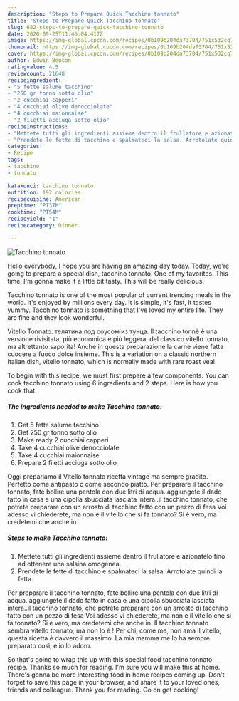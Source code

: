 ```yaml
---
description: "Steps to Prepare Quick Tacchino tonnato"
title: "Steps to Prepare Quick Tacchino tonnato"
slug: 682-steps-to-prepare-quick-tacchino-tonnato
date: 2020-09-25T11:46:04.417Z
image: https://img-global.cpcdn.com/recipes/0b109b204da73704/751x532cq70/tacchino-tonnato-recipe-main-photo.jpg
thumbnail: https://img-global.cpcdn.com/recipes/0b109b204da73704/751x532cq70/tacchino-tonnato-recipe-main-photo.jpg
cover: https://img-global.cpcdn.com/recipes/0b109b204da73704/751x532cq70/tacchino-tonnato-recipe-main-photo.jpg
author: Edwin Benson
ratingvalue: 4.5
reviewcount: 21648
recipeingredient:
- "5 fette salume tacchino"
- "250 gr tonno sotto olio"
- "2 cucchiai capperi"
- "4 cucchiai olive denocciolate"
- "4 cucchiai maionnaise"
- "2 filetti acciuga sotto olio"
recipeinstructions:
- "Mettete tutti gli ingredienti assieme dentro il frullatore e azionatelo fino ad ottenere una salsina omogenea."
- "Prendete le fette di tacchino e spalmateci la salsa. Arrotolate quindi la fetta."
categories:
- Recipe
tags:
- tacchino
- tonnato

katakunci: tacchino tonnato 
nutrition: 192 calories
recipecuisine: American
preptime: "PT37M"
cooktime: "PT54M"
recipeyield: "1"
recipecategory: Dinner

---
```



![Tacchino tonnato](https://img-global.cpcdn.com/recipes/0b109b204da73704/751x532cq70/tacchino-tonnato-recipe-main-photo.jpg)

Hello everybody, I hope you are having an amazing day today. Today, we're going to prepare a special dish, tacchino tonnato. One of my favorites. This time, I'm gonna make it a little bit tasty. This will be really delicious.

Tacchino tonnato is one of the most popular of current trending meals in the world. It's enjoyed by millions every day. It is simple, it's fast, it tastes yummy. Tacchino tonnato is something that I've loved my entire life. They are fine and they look wonderful.

Vitello Tonnato. телятина под соусом из тунца. Il tacchino tonnè è una versione rivisitata, più economica e più leggera, del classico vitello tonnato, ma altrettanto saporita! Anche in questa preparazione la carne viene fatta cuocere a fuoco dolce insieme. This is a variation on a classic northern Italian dish, vitello tonnato, which is normally made with rare roast veal.


To begin with this recipe, we must first prepare a few components. You can cook tacchino tonnato using 6 ingredients and 2 steps. Here is how you cook that.

<!--inarticleads1-->

##### The ingredients needed to make Tacchino tonnato:

1. Get 5 fette salume tacchino
1. Get 250 gr tonno sotto olio
1. Make ready 2 cucchiai capperi
1. Take 4 cucchiai olive denocciolate
1. Take 4 cucchiai maionnaise
1. Prepare 2 filetti acciuga sotto olio


Oggi prepariamo il Vitello tonnato ricetta vintage ma sempre gradito. Perfetto come antipasto o come secondo piatto. Per preparare il tacchino tonnato, fate bollire una pentola con due litri di acqua. aggiungete il dado fatto in casa e una cipolla sbucciata lasciata intera..il tacchino tonnato, che potrete preparare con un arrosto di tacchino fatto con un pezzo di fesa Voi adesso vi chiederete, ma non è il vitello che si fa tonnato? Si è vero, ma credetemi che anche in. 

<!--inarticleads2-->

##### Steps to make Tacchino tonnato:

1. Mettete tutti gli ingredienti assieme dentro il frullatore e azionatelo fino ad ottenere una salsina omogenea.
1. Prendete le fette di tacchino e spalmateci la salsa. Arrotolate quindi la fetta.


Per preparare il tacchino tonnato, fate bollire una pentola con due litri di acqua. aggiungete il dado fatto in casa e una cipolla sbucciata lasciata intera..il tacchino tonnato, che potrete preparare con un arrosto di tacchino fatto con un pezzo di fesa Voi adesso vi chiederete, ma non è il vitello che si fa tonnato? Si è vero, ma credetemi che anche in. Il tacchino tonnato sembra vitello tonnato, ma non lo è ! Per chi, come me, non ama il vitello, questa ricetta è davvero il massimo. La mia mamma me lo ha sempre preparato così, e io lo adoro. 

So that's going to wrap this up with this special food tacchino tonnato recipe. Thanks so much for reading. I'm sure you will make this at home. There's gonna be more interesting food in home recipes coming up. Don't forget to save this page in your browser, and share it to your loved ones, friends and colleague. Thank you for reading. Go on get cooking!
